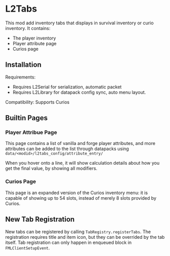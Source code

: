 # L2Tabs

This mod add inventory tabs that displays in survival inventory or curio inventory. 
It contains:
- The player inventory
- Player attribute page
- Curios page

## Installation
Requirements:
- Requires L2Serial for serialization, automatic packet
- Requires L2Library for datapack config sync, auto menu layout.

Compatibility: Supports Curios

## Builtin Pages
### Player Attribue Page
This page contains a list of vanilla and forge player attributes, and
more attributes can be added to the list through datapacks using 
`data/<modid>/l2tabs_config/attribute_entry/`

When you hover onto a line, it will show calculation details about how you
get the final value, by showing all modifiers.
### Curios Page
This page is an expanded version of the Curios inventory menu: it is capable
of showing up to 54 slots, instead of merely 8 slots provided by Curios.

## New Tab Registration

New tabs can be registered by calling `TabRegistry.registerTabs`.
The registration requires title and item icon, but they can be overrided by the
tab itself. Tab registration can only happen in enqueued block in `FMLClientSetupEvent`.